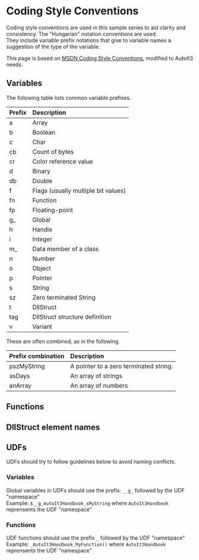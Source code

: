 # Coding Style Conventions

Coding style conventions are used in this sample series to aid clarity and consistency. The "Hungarian" notation conventions are used.  
They include variable prefix notations that give to variable names a suggestion of the type of the variable.

This page is based on [MSDN Coding Style Conventions](https://docs.microsoft.com/en-us/windows/win32/stg/coding-style-conventions), modified to AutoIt3 needs.

## Variables

The following table lists common variable prefixes.

| Prefix | Description                         |
| :----- | :---------------------------------- |
| a      | Array                               |
| b      | Boolean                             |
| c      | Char                                |
| cb     | Count of bytes                      |
| cr     | Color reference value               |
| d      | Binary                              |
| db     | Double                              |
| f      | Flags (usually multiple bit values) |
| fn     | Function                            |
| fp     | Floating-point                      |
| g_     | Global                              |
| h      | Handle                              |
| i      | Integer                             |
| m_     | Data member of a class              |
| n      | Number                              |
| o      | Object                              |
| p      | Pointer                             |
| s      | String                              |
| sz     | Zero terminated String              |
| t      | DllStruct                           |
| tag    | DllStruct structure definition      |
| v      | Variant                             |


These are often combined, as in the following.

| Prefix combination | Description                            |
| :----------------- | :------------------------------------- |
| pszMyString        | A pointer to a zero terminated string. |
| asDays             | An array of strings                    |
| anArray            | An array of numbers                    |

## Functions

## DllStruct element names

## UDFs

UDFs should try to follow guidelines below to avoid naming conflicts.

### Variables

Global variables in UDFs should use the prefix: `__g_` followed by the UDF "namespace"  
Example: `$__g_AutoIt3Handbook_sMyString` where `AutoIt3Handbook` reprensents the UDF "namespace"

### Functions

UDF functions should use the prefix `_` followed by the UDF "namespace"  
Example: `_AutoIt3Handbook_MyFunction()` where `AutoIt3Handbook` reprensents the UDF "namespace"
